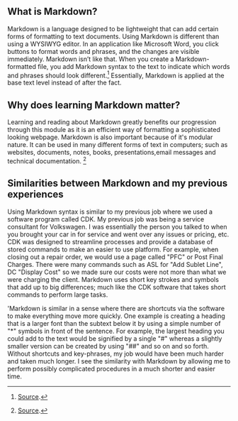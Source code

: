 ## **What is Markdown?**

Markdown is a language designed to be lightweight that can add certain forms of formatting to text documents. Using Markdown is different than using a WYSIWYG editor. In an application like Microsoft Word, you click buttons to format words and phrases, and the changes are visible immediately. Markdown isn’t like that. When you create a Markdown-formatted file, you add Markdown syntax to the text to indicate which words and phrases should look different.[^1] Essentially, Markdown is applied at the base text level instead of after the fact.


## **Why does learning Markdown matter?**

Learning and reading about Markdown greatly benefits our progression through this module as it is an efficient way of formatting a sophisticated looking webpage. Markdown is also important because of it's modular nature. It can be used in many different forms of text in computers; such as websites, documents, notes, books, presentations,email messages and technical documentation. [^1]

## **Similarities between Markdown and my previous experiences**

Using Markdown syntax is similar to my previous job where we used a software program called CDK. My previous job was being a service consultant for Volkswagen. I was essentially the person you talked to when you brought your car in for service and went over any issues or pricing, etc. CDK was designed to streamline processes and provide a database of stored commands to make an easier to use platform. For example, when closing out a repair order, we would use a page called "PFC" or Post Final Charges. There were many commands such as ASL for "Add Sublet Line", DC "Display Cost" so we made sure our costs were not more than what we were charging the client. Markdown uses short key strokes and symbols that add up to big differences; much like the CDK software that takes short commands to perform large tasks. 

'Markdown is similar in a sense where there are shortcuts via the software to make everything move more quickly. One example is creating a heading that is a larger font than the subtext below it by using a simple number of "*" symbols in front of the sentence. For example, the largest heading you could add to the text would be signified by a single "#" whereas a slightly smaller version can be created by using "##" and so on and so forth. Without shortcuts and key-phrases, my job would have been much harder and taken much longer. I see the similarity with Markdown by allowing me to perform possibly complicated procedures in a much shorter and easier time. 

[^1]: [Source](https://www.markdownguide.org/extended-syntax/#fn:1).
